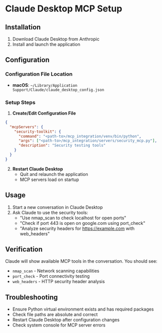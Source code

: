 # Claude Desktop MCP Setup

## Installation

1. Download Claude Desktop from Anthropic
2. Install and launch the application

## Configuration

### Configuration File Location
- **macOS**: `~/Library/Application Support/Claude/claude_desktop_config.json`

### Setup Steps

1. **Create/Edit Configuration File**
```json
{
  "mcpServers": {
    "security-toolkit": {
      "command": "<path-to>/mcp_integration/venv/bin/python",
      "args": ["<path-to>/mcp_integration/servers/security_mcp.py"],
      "description": "Security testing tools"
    }
  }
}
```

2. **Restart Claude Desktop**
   - Quit and relaunch the application
   - MCP servers load on startup

## Usage

1. Start a new conversation in Claude Desktop
2. Ask Claude to use the security tools:
   - "Use nmap_scan to check localhost for open ports"
   - "Check if port 443 is open on google.com using port_check"
   - "Analyze security headers for https://example.com with web_headers"

## Verification

Claude will show available MCP tools in the conversation. You should see:
- `nmap_scan` - Network scanning capabilities
- `port_check` - Port connectivity testing  
- `web_headers` - HTTP security header analysis

## Troubleshooting

- Ensure Python virtual environment exists and has required packages
- Check file paths are absolute and correct
- Restart Claude Desktop after configuration changes
- Check system console for MCP server errors
